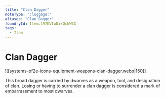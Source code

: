 ```yaml
---
title: "Clan Dagger"
noteType: ":luggage:"
aliases: "Clan Dagger"
foundryId: Item.t97KVIuDixQcNW3X
tags:
  - Item
---
```


# Clan Dagger
![[systems-pf2e-icons-equipment-weapons-clan-dagger.webp|150]]

This broad dagger is carried by dwarves as a weapon, tool, and designation of clan. Losing or having to surrender a clan dagger is considered a mark of embarrassment to most dwarves.
